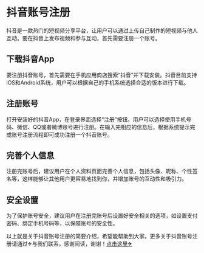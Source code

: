 # 抖音账号注册

抖音是一款热门的短视频分享平台，让用户可以通过上传自己制作的短视频与他人互动。要在抖音上发布视频和参与互动，首先需要注册一个账号。

## 下载抖音App

要注册抖音账号，首先需要在手机应用商店搜索“抖音”并下载安装。抖音目前支持iOS和Android系统，用户可以根据自己的手机系统选择合适的版本进行下载。

## 注册账号

打开安装好的抖音App，在登录界面选择“注册”按钮。用户可以选择使用手机号码、微信、QQ或者微博账号进行注册。在输入完相应的信息后，根据系统提示完成账号注册流程即可成功注册一个抖音账号。

## 完善个人信息

注册完账号后，建议用户在个人资料页面完善个人信息，包括头像、昵称、个性签名等，这样能够让其他用户更容易地找到你，并增加账号的互动性和吸引力。

## 安全设置

为了保护账号安全，建议用户在注册完账号后设置好安全相关的选项，如设置支付密码、绑定手机号码等，以保障账号的安全性。

以上就是关于抖音账号注册的简要介绍，希望能帮助到大家。更多关于抖音账号注册请通过✈与我们联系，感谢阅读，谢谢！[点击这里✈](https://t.me/lm999bot)